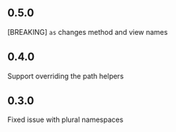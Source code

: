 ## 0.5.0

[BREAKING] `as` changes method and view names

## 0.4.0

Support overriding the path helpers

## 0.3.0

Fixed issue with plural namespaces
